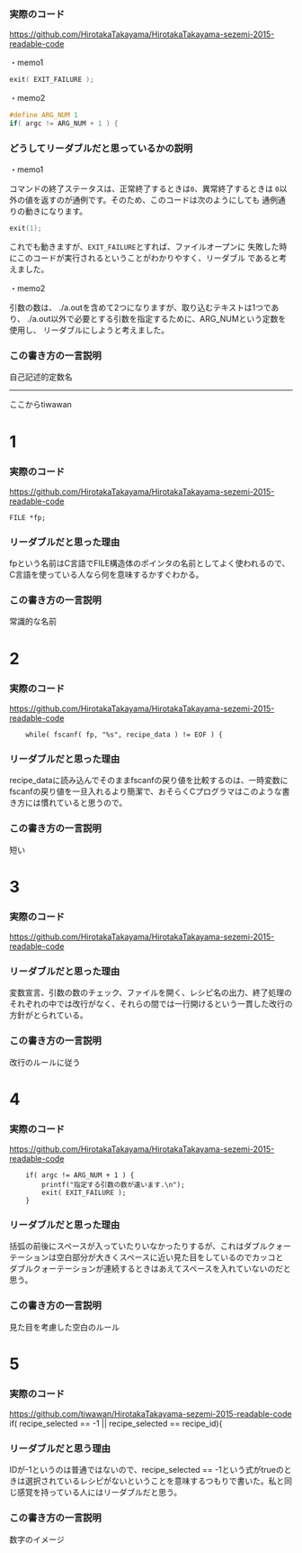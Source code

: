 ### 実際のコード
https://github.com/HirotakaTakayama/HirotakaTakayama-sezemi-2015-readable-code

・memo1

```c
exit( EXIT_FAILURE );
```

・memo2

```c
#define ARG_NUM 1
if( argc != ARG_NUM + 1 ) {
```


### どうしてリーダブルだと思っているかの説明

・memo1

コマンドの終了ステータスは、正常終了するときは`0`、異常終了するときは
`0`以外の値を返すのが通例です。そのため、このコードは次のようにしても
通例通りの動きになります。

```c
exit(1);
```
これでも動きますが、`EXIT_FAILURE`とすれば、ファイルオープンに
失敗した時にこのコードが実行されるということがわかりやすく、リーダブル
であると考えました。

・memo2

引数の数は、 ./a.outを含めて2つになりますが、取り込むテキストは1つであり、
./a.out以外で必要とする引数を指定するために、ARG_NUMという定数を使用し、
リーダブルにしようと考えました。


### この書き方の一言説明

自己記述的定数名


--------
ここからtiwawan

# 1

### 実際のコード
https://github.com/HirotakaTakayama/HirotakaTakayama-sezemi-2015-readable-code
```
FILE *fp;
```

### リーダブルだと思った理由
fpという名前はC言語でFILE構造体のポインタの名前としてよく使われるので、C言語を使っている人なら何を意味するかすぐわかる。

### この書き方の一言説明
常識的な名前

 
# 2

### 実際のコード
https://github.com/HirotakaTakayama/HirotakaTakayama-sezemi-2015-readable-code
```
	while( fscanf( fp, "%s", recipe_data ) != EOF ) {
```

### リーダブルだと思った理由
recipe_dataに読み込んでそのままfscanfの戻り値を比較するのは、一時変数にfscanfの戻り値を一旦入れるより簡潔で、おそらくCプログラマはこのような書き方には慣れていると思うので。

### この書き方の一言説明
短い

# 3

### 実際のコード
https://github.com/HirotakaTakayama/HirotakaTakayama-sezemi-2015-readable-code

### リーダブルだと思った理由
変数宣言、引数の数のチェック、ファイルを開く、レシピ名の出力、終了処理のそれぞれの中では改行がなく、それらの間では一行開けるという一貫した改行の方針がとられている。

### この書き方の一言説明
改行のルールに従う


# 4

### 実際のコード
https://github.com/HirotakaTakayama/HirotakaTakayama-sezemi-2015-readable-code
```
	if( argc != ARG_NUM + 1 ) {
		printf("指定する引数の数が違います.\n");
		exit( EXIT_FAILURE );
	}
```

### リーダブルだと思った理由
括弧の前後にスペースが入っていたりいなかったりするが、これはダブルクォーテーションは空白部分が大きくスペースに近い見た目をしているのでカッコと ダブルクォーテーションが連続するときはあえてスペースを入れていないのだと思う。

### この書き方の一言説明
見た目を考慮した空白のルール


# 5

### 実際のコード
https://github.com/tiwawan/HirotakaTakayama-sezemi-2015-readable-code
if( recipe_selected == -1 || recipe_selected == recipe_id){

### リーダブルだと思う理由
IDが-1というのは普通ではないので、recipe_selected == -1という式がtrueのときは選択されているレシピがないということを意味するつもりで書いた。私と同じ感覚を持っている人にはリーダブルだと思う。

### この書き方の一言説明
数字のイメージ






